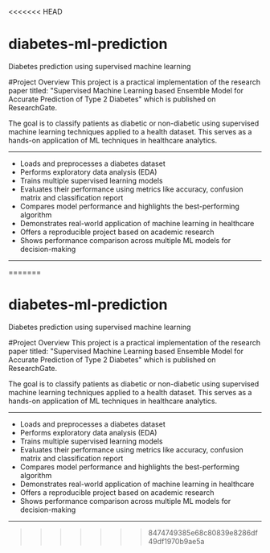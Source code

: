 <<<<<<< HEAD
# diabetes-ml-prediction
Diabetes prediction using supervised machine learning

#Project Overview
This project is a practical implementation of the research paper titled:
"Supervised Machine Learning based Ensemble Model for Accurate Prediction of Type 2 Diabetes" which is published on ResearchGate.

The goal is to classify patients as diabetic or non-diabetic using supervised machine learning techniques applied to a health dataset. This serves as a hands-on application of ML 
techniques in healthcare analytics.

---
- Loads and preprocesses a diabetes dataset
- Performs exploratory data analysis (EDA)
- Trains multiple supervised learning models
- Evaluates their performance using metrics like accuracy, confusion matrix and classification report
- Compares model performance and highlights the best-performing algorithm
- Demonstrates real-world application of machine learning in healthcare
- Offers a reproducible project based on academic research
- Shows performance comparison across multiple ML models for decision-making
---



=======
# diabetes-ml-prediction
Diabetes prediction using supervised machine learning

#Project Overview
This project is a practical implementation of the research paper titled:
"Supervised Machine Learning based Ensemble Model for Accurate Prediction of Type 2 Diabetes" which is published on ResearchGate.

The goal is to classify patients as diabetic or non-diabetic using supervised machine learning techniques applied to a health dataset. This serves as a hands-on application of ML 
techniques in healthcare analytics.

---
- Loads and preprocesses a diabetes dataset
- Performs exploratory data analysis (EDA)
- Trains multiple supervised learning models
- Evaluates their performance using metrics like accuracy, confusion matrix and classification report
- Compares model performance and highlights the best-performing algorithm
- Demonstrates real-world application of machine learning in healthcare
- Offers a reproducible project based on academic research
- Shows performance comparison across multiple ML models for decision-making
---



>>>>>>> 8474749385e68c80839e8286df49df1970b9ae5a
